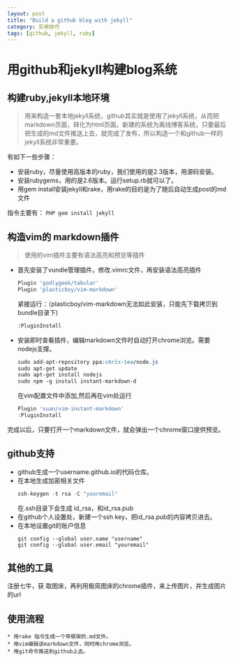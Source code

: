 ```yaml
---
layout: post
title: "Build a github blog with jekyll"
category: 实用技巧
tags: [github, jekyll, ruby]
---
```


# 用github和jekyll构建blog系统

## 构建ruby,jekyll本地环境

> 用来构造一套本地jekyll系统，github其实就是使用了jekyll系统，从而把markdown页面，转化为html页面。新建的系统为离线博客系统，只要最后把生成的md文件推送上去，就完成了发布，所以构造一个和github一样的jekyll系统非常重要。

有如下一些步骤：
* 安装ruby，尽量使用高版本的ruby，我们使用的是2.3版本，用源码安装。
* 安装rubygems，用的是2.6版本。运行setup.rb就可以了。
* 用gem install安装jekyll和rake，用rake的目的是为了随后自动生成post的md文件

指令主要有：
	```PHP
	gem install jekyll
	```


## 构造vim的 markdown插件

> 使用的vim插件主要有语法高亮和预览等插件

* 首先安装了vundle管理插件，修改.vimrc文件，再安装语法高亮插件
	```PHP
	Plugin 'godlygeek/tabular'
	Plugin 'plasticboy/vim-markdown'
	```
	紧接运行：（plasticboy/vim-markdown无法如此安装，只能先下载拷贝到bundle目录下)
	```Python
	:PluginInstall
	```
* 安装即时查看插件，编辑markdown文件时自动打开chrome浏览。需要nodejs支撑。
	```CSS
	sudo add-apt-repository ppa:chris-lea/node.js
	sudo apt-get update
	sudo apt-get install nodejs
	sudo npm -g install instant-markdown-d
	```
	在vim配置文件中添加,然后再在vim处运行
	```Go
	Plugin 'suan/vim-instant-markdown'
	:PluginInstall
	```
完成以后，只要打开一个markdown文件，就会弹出一个chrome窗口提供预览。
    
## github支持
* github生成一个username.github.io的代码仓库。
* 在本地生成加密相关文件
	```Go
	ssh-keygen -t rsa -C "youremail"
	```
	在.ssh目录下会生成 id_rsa，和id_rsa.pub
* 在github个人设置处，新建一个ssh key，把id_rsa.pub的内容拷贝进去。
* 在本地设置git的账户信息
	```C-like
	git config --global user.name "username"
	git config --global user.email "youremail"
	``` 
## 其他的工具
注册七牛，获 取图床，再利用极简图床的chrome插件，来上传图片，并生成图片的url
  
## 使用流程
 	* 用rake 指令生成一个带框架的.md文件。
	* 用vim编辑该markdown文件，同时用chrome浏览。
	* 用git命令推送到github上去。

